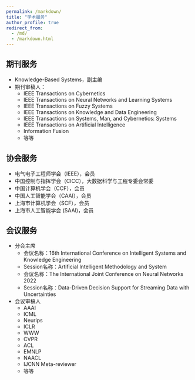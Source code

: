```yaml
---
permalink: /markdown/
title: "学术服务"
author_profile: true
redirect_from: 
  - /md/
  - /markdown.html
---
```


## 期刊服务

* Knowledge-Based Systems，副主编
* 期刊审稿人：
  * IEEE Transactions on Cybernetics
  * IEEE Transactions on Neural Networks and Learning Systems
  * IEEE Transactions on Fuzzy Systems
  * IEEE Transactions on Knowledge and Data Engineering
  * IEEE Transactions on Systems, Man, and Cybernetics: Systems
  * IEEE Transactions on Artificial Intelligence 
  * Information Fusion
  * 等等

## 协会服务

* 电气电子工程师学会（IEEE），会员
* 中国控制与指挥学会（CICC），大数据科学与工程专委会常委
* 中国计算机学会（CCF），会员
* 中国人工智能学会（CAAI），会员
* 上海市计算机学会（SCF），会员
* 上海市人工智能学会 (SAAI)，会员

## 会议服务

* 分会主席
  * 会议名称：16th International Conference on Intelligent Systems and Knowledge Engineering
  * Session名称：Artificial Intelligent Methodology and System
  * 会议名称：The International Joint Conference on Neural Networks 2022
  * Session名称：Data-Driven Decision Support for Streaming Data with Uncertainties
* 会议审稿人
  * AAAI
  * ICML
  * Neurips
  * ICLR
  * WWW
  * CVPR
  * ACL
  * EMNLP
  * NAACL
  * IJCNN Meta-reviewer
  * 等等

